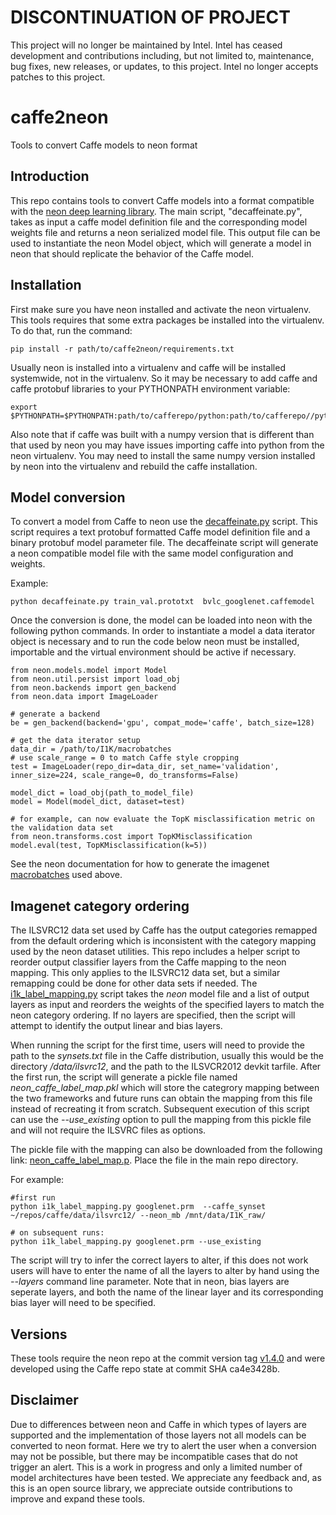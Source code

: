 # DISCONTINUATION OF PROJECT #
This project will no longer be maintained by Intel.
Intel has ceased development and contributions including, but not limited to, maintenance, bug fixes, new releases, or updates, to this project.
Intel no longer accepts patches to this project.
# caffe2neon

Tools to convert Caffe models to neon format

## Introduction

This repo contains tools to convert Caffe models into a format compatible with the 
[neon deep learning library](https://github.com/NervanaSystems/neon).  The main
script, "decaffeinate.py", takes as input a caffe model definition file and the corresponding
model weights file and returns a neon serialized model file.  This output file can be used to
instantiate the neon Model object, which will generate a model in neon that should replicate the 
behavior of the Caffe model.


## Installation

First make sure you have neon installed and activate the neon virtualenv.  This tools requires
that some extra packages be installed into the virtualenv.  To do that, run the command:
```
pip install -r path/to/caffe2neon/requirements.txt
```

Usually neon is installed into a virtualenv and caffe will be installed systemwide, not in the virtualenv.
So it may be necessary to add caffe and caffe protobuf libraries to your PYTHONPATH environment variable:
```
export $PYTHONPATH=$PYTHONPATH:path/to/cafferepo/python:path/to/cafferepo//python/caffe/proto/
```

Also note that if caffe was built with a numpy version that is different than that used by neon you may have
issues importing caffe into python from the neon virtualenv.  You may need to install the same numpy version
installed by neon into the virtualenv and rebuild the caffe installation.

## Model conversion

To convert a model from Caffe to neon use the
[decaffeinate.py](https://github.com/NervanaSystems/decaffeinate/blob/master/decaffeinate.py) script.
This script requires a text protobuf formatted Caffe model definition file and a binary protobuf model
parameter file.  The decaffeinate script will generate a neon compatible model file with the same model
configuration and weights.

Example:
```
python decaffeinate.py train_val.prototxt  bvlc_googlenet.caffemodel
```

Once the conversion is done, the model can be loaded into neon with the following python commands.
In order to instantiate a model a data iterator object is necessary and to run the code below neon
must be installed, importable and the virtual environment should be active if necessary.

```
from neon.models.model import Model
from neon.util.persist import load_obj
from neon.backends import gen_backend
from neon.data import ImageLoader

# generate a backend
be = gen_backend(backend='gpu', compat_mode='caffe', batch_size=128)

# get the data iterator setup
data_dir = /path/to/I1K/macrobatches
# use scale_range = 0 to match Caffe style cropping
test = ImageLoader(repo_dir=data_dir, set_name='validation', inner_size=224, scale_range=0, do_transforms=False)

model_dict = load_obj(path_to_model_file)
model = Model(model_dict, dataset=test)

# for example, can now evaluate the TopK misclassification metric on the validation data set
from neon.transforms.cost import TopKMisclassification
model.eval(test, TopKMisclassification(k=5))
```

See the neon documentation for how to generate the imagenet
[macrobatches](http://neon.nervanasys.com/docs/latest/datasets.html#imagenet) used above.

## Imagenet category ordering

The ILSVRC12 data set used by Caffe has the output categories remapped from the default ordering which is
inconsistent with the category mapping used by the neon dataset utilities.  This repo includes a helper script
to reorder output classifier layers from the Caffe mapping to the neon mapping.  This only applies to the
ILSVRC12 data set, but a similar remapping could be done for other data sets if needed.  The
[i1k_label_mapping.py](https://github.com/NervanaSystems/decaffeinate/blob/master/i1k_label_mapping.py) script
takes the *neon* model file and a list of output layers as input and reorders the weights of the specified
layers to match the neon category ordering.  If no layers are specified, then the script will attempt to
identify the output linear and bias layers.

When running the script for the first time, users will need to provide the path to the _synsets.txt_ file in the Caffe
distribution, usually this would be the directory _<caffe root>/data/ilsvrc12_, and
the path to the ILSVCR2012 devkit tarfile.  After the first run, the script will generate a pickle file
named _neon_caffe_label_map.pkl_ which will store the categrory mapping between the two frameworks and
future runs can obtain the mapping from this file instead of recreating it from scratch.
Subsequent execution of this script can use the _--use_existing_ option to pull the mapping from this pickle
file and will not require the ILSVRC files as options.

The pickle file with the mapping can also be downloaded from the following link: [neon_caffe_label_map.p]( https://s3-us-west-1.amazonaws.com/nervana-modelzoo/neon_caffe_label_map.p).  Place the file in the main repo directory.

For example:
```
#first run
python i1k_label_mapping.py googlenet.prm  --caffe_synset ~/repos/caffe/data/ilsvrc12/ --neon_mb /mnt/data/I1K_raw/

# on subsequent runs:
python i1k_label_mapping.py googlenet.prm --use_existing

```

The script will try to infer the correct layers to alter, if this does not work users will have to enter the name
of all the layers to alter by hand using the _--layers_ command line parameter.  Note that in neon, bias layers are
seperate layers, and both the name of the linear layer and its corresponding bias layer will need to be specified.


## Versions

These tools require the neon repo at the commit version tag [v1.4.0](https://github.com/NervanaSystems/neon/tree/v1.4.0) and were developed using the Caffe repo state at commit SHA
ca4e3428b.

## Disclaimer
Due to differences between neon and Caffe in which types of layers are supported and the implementation of those layers
not all models can be converted to neon format.  Here we try to alert the user when a conversion may not be possible,
but there may be incompatible cases that do not trigger an alert.  This is a work in progress and only a limited number
of model  architectures have been tested.  We appreciate any feedback and, as this is an open source library, we
appreciate outside contributions to improve and expand these tools.
